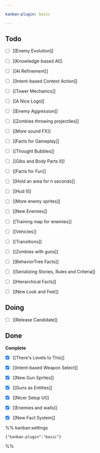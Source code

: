```yaml
---

kanban-plugin: basic

---
```


## Todo

- [ ] [[Enemy Evolution]]
- [ ] [[Knowledge-based AI]]
- [ ] [[AI Refinement]]
- [ ] [[Intent-based Context Action]]
- [ ] [[Tower Mechanics]]
- [ ] [[A Nice Logo]]
- [ ] [[Enemy Aggression]]
- [ ] [[Zombies throwing projectiles]]
- [ ] [[More sound FX]]
- [ ] [[Facts for Gameplay]]
- [ ] [[Thought Bubbles]]
- [ ] [[Gibs and Body Parts II]]
- [ ] [[Facts for Fun]]
- [ ] [[Hold an area for n seconds]]
- [ ] [[Hud II]]
- [ ] [[More enemy sprites]]
- [ ] [[New Enemies]]
- [ ] [[Training map for enemies]]
- [ ] [[Vehicles]]
- [ ] [[Transitions]]
- [ ] [[Zombies with guns]]
- [ ] [[BehaviorTree Facts]]
- [ ] [[Serializing Stories, Rules and Criteria]]
- [ ] [[Hierarchical Facts]]
- [ ] [[New Look and Feel]]


## Doing

- [ ] [[Release Candidate]]


## Done

**Complete**
- [x] [[There's Levels to This]]
- [x] [[Intent-based Weapon Select]]
- [x] [[New Gun Sprites]]
- [x] [[Guns as Entities]]
- [x] [[Nicer Setup UI]]
- [x] [[Enemies and walls]]
- [x] [[New Fact System]]




%% kanban:settings
```
{"kanban-plugin":"basic"}
```
%%